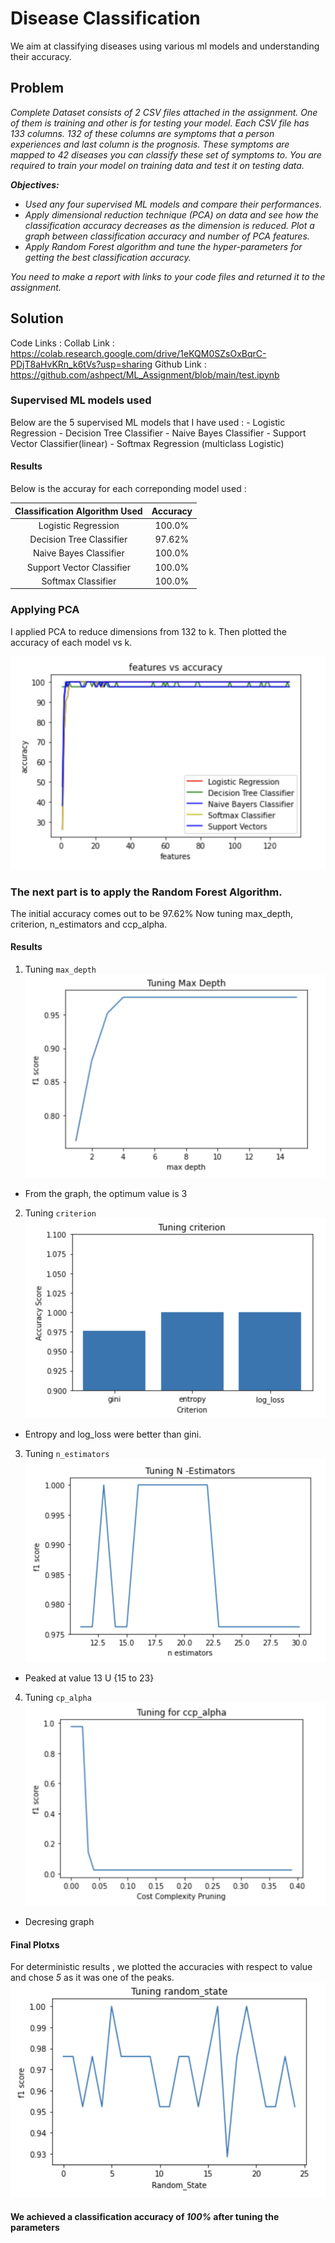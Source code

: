 # Disease Classification

We aim at classifying diseases using various ml models and understanding their accuracy.

## Problem

*Complete Dataset consists of 2 CSV files attached in the assignment. One of them is training and other is for testing your model. Each CSV file has 133 columns. 132 of these columns are symptoms that a person experiences and last column is the prognosis. These symptoms are mapped to 42 diseases you can classify these set of symptoms to. You are required to train your model on training data and test it on testing data.*

***Objectives:*** 

- *Used any four supervised ML models and compare their performances.*
- *Apply dimensional reduction technique (PCA) on data and see how the classification accuracy decreases as the dimension is reduced. Plot a graph between classification accuracy and number of PCA features.*
- *Apply Random Forest algorithm and tune the hyper-parameters for getting the best classification accuracy.*

*You need to make a report with links to your code files and returned it to the assignment.*

## Solution

Code Links :
Collab Link : https://colab.research.google.com/drive/1eKQM0SZsOxBqrC-PDjT8aHvKRn_k6tVs?usp=sharing
Github Link : https://github.com/ashpect/ML_Assignment/blob/main/test.ipynb

### Supervised ML models used
Below are the 5 supervised ML models that I have used :
    - Logistic Regression
    - Decision Tree Classifier
    - Naive Bayes Classifier
    - Support Vector Classifier(linear)
    - Softmax Regression (multiclass Logistic)
#### Results
Below is the accuray for each correponding model used : 

| Classification Algorithm Used |      Accuracy      |
|:-----------------------------:|:------------------:|
|   Logistic Regression         |       100.0%
|    Decision Tree Classifier   |       97.62%       |
|     Naive Bayes Classifier    |       100.0%       |
|   Support Vector Classifier   |       100.0%       |
|       Softmax Classifier      |       100.0%       |  

### Applying PCA
I applied PCA to reduce dimensions from 132 to k. Then plotted the accuracy of each model vs k.

![features vs accuracy](images/features_vs_accuracy.png)

### The next part is to apply the Random Forest Algorithm.
The initial accuracy comes out to be 97.62%
Now tuning max_depth, criterion, n_estimators and ccp_alpha.

#### Results

1. Tuning ```max_depth```
![](images/max_depth.png)
- From the graph, the optimum value is 3                    
2. Tuning ```criterion```
![](images/criterion.png)
- Entropy and log_loss were better than gini.
3. Tuning ```n_estimators```
![](images/n_estimators.png)
- Peaked at value 13 U {15 to 23} 
4. Tuning ```cp_alpha```
![](images/ccp_alpha.png)
- Decresing graph 

#### Final Plotxs
For deterministic results , we plotted the accuracies with respect to value and chose *5* as it was one of the peaks.
![](images/random_state.png)

#### We achieved a classification accuracy of *100%* after tuning the parameters ####